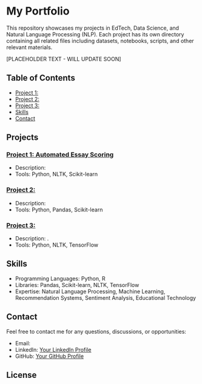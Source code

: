 # My Portfolio

This repository showcases my projects in EdTech, Data Science, and Natural Language Processing (NLP). Each project has its own directory containing all related files including datasets, notebooks, scripts, and other relevant materials.

[PLACEHOLDER TEXT - WILL UPDATE SOON]

## Table of Contents

- [Project 1: ](./Project1)
- [Project 2: ](./Project2)
- [Project 3: ](./Project3)
- [Skills](#skills)
- [Contact](#contact)

## Projects

### [Project 1: Automated Essay Scoring](./Project1)

- Description:
- Tools: Python, NLTK, Scikit-learn

### [Project 2: ](./Project2)

- Description:
- Tools: Python, Pandas, Scikit-learn

### [Project 3: ](./Project3)

- Description: .
- Tools: Python, NLTK, TensorFlow

## Skills

- Programming Languages: Python, R
- Libraries: Pandas, Scikit-learn, NLTK, TensorFlow
- Expertise: Natural Language Processing, Machine Learning, Recommendation Systems, Sentiment Analysis, Educational Technology

## Contact

Feel free to contact me for any questions, discussions, or opportunities:

- Email:
- LinkedIn: [Your LinkedIn Profile](https://linkedin.com/in/famkab)
- GitHub: [Your GitHub Profile](https://github.com/famkab)

## License
